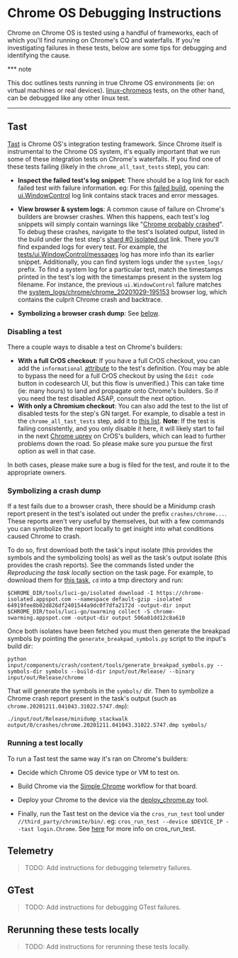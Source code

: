 # Chrome OS Debugging Instructions
Chrome on Chrome OS is tested using a handful of frameworks, each of which
you'll find running on Chrome's CQ and waterfalls. If you're investigating
failures in these tests, below are some tips for debugging and identifying the
cause.

*** note

This doc outlines tests running in true Chrome OS environments (ie: on virtual
machines or real devices). [linux-chromeos] tests, on the other hand, can be
debugged like any other linux test.
***

## Tast

[Tast] is Chrome OS's integration testing framework. Since Chrome itself is
instrumental to the Chrome OS system, it's equally important that we run some
of these integration tests on Chrome's waterfalls. If you find one of these
tests failing (likely in the `chrome_all_tast_tests` step), you can:

- **Inspect the failed test's log snippet**: There should be a log link for
each failed test with failure information. eg: For this [failed build], opening
the [ui.WindowControl] log link contains stack traces and error messages.

- **View browser & system logs**: A common cause of failure on Chrome's builders
are browser crashes. When this happens, each test's log snippets will simply
contain warnings like "[Chrome probably crashed]". To debug these crashes,
navigate to the test's Isolated output, listed in the build under the test
step's [shard #0 isolated out] link. There you'll find expanded logs for every
test. For example, the [tests/ui.WindowControl/messages] log has more info
than its earlier snippet. Additionally, you can find system logs under
the `system_logs/` prefix. To find a system log for a particular test, match
the timestamps printed in the test's log with the timestamps present in the
system log filename. For instance, the previous `ui.WindowControl` failure
matches the [system_logs/chrome/chrome_20201029-195153] browser log, which
contains the culprit Chrome crash and backtrace.

- **Symbolizing a browser crash dump**: See [below](#symbolizing-a-crash-dump).

### Disabling a test

There a couple ways to disable a test on Chrome's builders:
- **With a full CrOS checkout**: If you have a full CrOS checkout, you can add
the `informational` [attribute] to the test's definition. (You may be able to
bypass the need for a full CrOS checkout by using the `Edit code` button in
codesearch UI, but this flow is unverified.) This can take time (ie: many hours)
to land and propagate onto Chrome's builders. So if you need the test disabled
ASAP, consult the next option.
- **With only a Chromium checkout**: You can also add the test to the list of
disabled tests for the step's GN target. For example, to disable a test in the
`chrome_all_tast_tests` step, add it to [this list]. **Note**: If the test is
failing consistently, and you only disable it here, it will likely start to fail
in the next [Chrome uprev] on CrOS's builders, which can lead to further
problems down the road. So please make sure you pursue the first option as well
in that case.

In both cases, please make sure a bug is filed for the test, and route it to
the appropriate owners.

### Symbolizing a crash dump

If a test fails due to a browser crash, there should be a Minidump crash report
present in the test's isolated out under the prefix `crashes/chrome...`. These
reports aren't very useful by themselves, but with a few commands you can
symbolize the report locally to get insight into what conditions caused Chrome
to crash.

To do so, first download both the task's input isolate (this provides the
symbols and the symbolizing tools) as well as the task's output isolate (this
provides the crash reports). See the commands listed under the *Reproducing the
task locally* section on the task page. For example, to download them for
[this task](https://chrome-swarming.appspot.com/task?id=506a01dd12c8a610), `cd`
into a tmp directory and run:
```
$CHROME_DIR/tools/luci-go/isolated download -I https://chrome-isolated.appspot.com --namespace default-gzip -isolated 64919fee8b02d826df2401544a9dc0f7dfa2172d -output-dir input
$CHROME_DIR/tools/luci-go/swarming collect -S chrome-swarming.appspot.com -output-dir output 506a01dd12c8a610
```

Once both isolates have been fetched you must then generate the breakpad
symbols by pointing the `generate_breakpad_symbols.py` script to the input's
build dir:
```
python input/components/crash/content/tools/generate_breakpad_symbols.py --symbols-dir symbols --build-dir input/out/Release/ --binary input/out/Release/chrome
```

That will generate the symbols in the `symbols/` dir. Then to symbolize a Chrome
crash report present in the task's output (such as
`chrome.20201211.041043.31022.5747.dmp`):
```
./input/out/Release/minidump_stackwalk output/0/crashes/chrome.20201211.041043.31022.5747.dmp symbols/
```


### Running a test locally

To run a Tast test the same way it's ran on Chrome's builders:

- Decide which Chrome OS device type or VM to test on.

- Build Chrome via the [Simple Chrome] workflow for that board.

- Deploy your Chrome to the device via the [deploy_chrome.py] tool.

- Finally, run the Tast test on the device via the `cros_run_test` tool under
  `//third_party/chromite/bin/`. eg:
  `cros_run_test --device $DEVICE_IP --tast login.Chrome`. See [here] for more
  info on cros_run_test.

## Telemetry

>TODO: Add instructions for debugging telemetry failures.

## GTest

>TODO: Add instructions for debugging GTest failures.

## Rerunning these tests locally

>TODO: Add instructions for rerunning these tests locally.


[linux-chromeos]: https://chromium.googlesource.com/chromium/src/+/HEAD/docs/chromeos_build_instructions.md
[Tast]: https://chromium.googlesource.com/chromiumos/platform/tast/+/HEAD/README.md
[failed build]: https://ci.chromium.org/p/chromium/builders/ci/chromeos-kevin-rel/29791
[ui.WindowControl]: https://logs.chromium.org/logs/chromium/buildbucket/cr-buildbucket.appspot.com/8865053459542681936/+/steps/chrome_all_tast_tests_on_ChromeOS/0/logs/Deterministic_failure:_ui.WindowControl__status_FAILURE_/0
[Chrome probably crashed]: https://logs.chromium.org/logs/chromium/buildbucket/cr-buildbucket.appspot.com/8905974915785988832/+/steps/chrome_all_tast_tests__retry_shards_with_patch__on_ChromeOS/0/logs/Deterministic_failure:_ui.ChromeLogin__status_FAILURE_/0
[shard #0 isolated out]: https://isolateserver.appspot.com/browse?namespace=default-gzip&hash=3d35c273195f640c69b1cf0d15d19d9868e3f593
[tests/ui.WindowControl/messages]: https://isolateserver.appspot.com/browse?namespace=default-gzip&digest=baefbcfd24c02b3ada4617d259dc6b4220b413b9&as=messages
[system_logs/chrome/chrome_20201029-195153]: https://isolateserver.appspot.com/browse?namespace=default-gzip&digest=272166c85f190c336a9885f0267cbdea912e31da&as=chrome_20201029-195153
[attribute]: https://chromium.googlesource.com/chromiumos/platform/tast/+/HEAD/docs/test_attributes.md
[this list]: https://codesearch.chromium.org/chromium/src/chromeos/tast_control.gni
[Chrome uprev]: https://chromium.googlesource.com/chromiumos/docs/+/HEAD/chrome_commit_pipeline.md#the-chrome-os-commit-pipeline-for-chrome-changes
[Simple Chrome]: https://chromium.googlesource.com/chromiumos/docs/+/HEAD/simple_chrome_workflow.md
[deploy_chrome.py]: https://chromium.googlesource.com/chromiumos/docs/+/HEAD/simple_chrome_workflow.md#Deploying-Chrome-to-the-device
[here]: https://chromium.googlesource.com/chromiumos/docs/+/HEAD/cros_vm.md#in-simple-chrome
